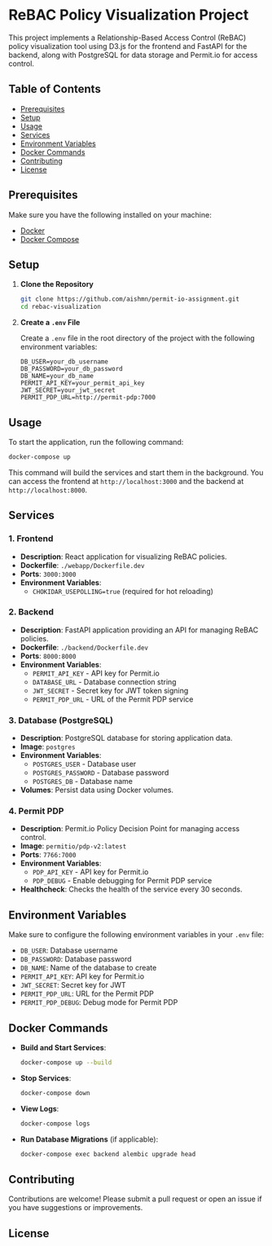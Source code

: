 
# ReBAC Policy Visualization Project

This project implements a Relationship-Based Access Control (ReBAC) policy visualization tool using D3.js for the frontend and FastAPI for the backend, along with PostgreSQL for data storage and Permit.io for access control.

## Table of Contents

- [Prerequisites](#prerequisites)
- [Setup](#setup)
- [Usage](#usage)
- [Services](#services)
- [Environment Variables](#environment-variables)
- [Docker Commands](#docker-commands)
- [Contributing](#contributing)
- [License](#license)

## Prerequisites

Make sure you have the following installed on your machine:

- [Docker](https://www.docker.com/get-started)
- [Docker Compose](https://docs.docker.com/compose/install/)

## Setup

1. **Clone the Repository**

   ```bash
   git clone https://github.com/aishmn/permit-io-assignment.git
   cd rebac-visualization
   ```

2. **Create a `.env` File**

   Create a `.env` file in the root directory of the project with the following environment variables:

   ```env
   DB_USER=your_db_username
   DB_PASSWORD=your_db_password
   DB_NAME=your_db_name
   PERMIT_API_KEY=your_permit_api_key
   JWT_SECRET=your_jwt_secret
   PERMIT_PDP_URL=http://permit-pdp:7000
   ```

## Usage

To start the application, run the following command:

```bash
docker-compose up
```

This command will build the services and start them in the background. You can access the frontend at `http://localhost:3000` and the backend at `http://localhost:8000`.

## Services

### 1. Frontend

- **Description**: React application for visualizing ReBAC policies.
- **Dockerfile**: `./webapp/Dockerfile.dev`
- **Ports**: `3000:3000`
- **Environment Variables**: 
  - `CHOKIDAR_USEPOLLING=true` (required for hot reloading)

### 2. Backend

- **Description**: FastAPI application providing an API for managing ReBAC policies.
- **Dockerfile**: `./backend/Dockerfile.dev`
- **Ports**: `8000:8000`
- **Environment Variables**:
  - `PERMIT_API_KEY` - API key for Permit.io
  - `DATABASE_URL` - Database connection string
  - `JWT_SECRET` - Secret key for JWT token signing
  - `PERMIT_PDP_URL` - URL of the Permit PDP service

### 3. Database (PostgreSQL)

- **Description**: PostgreSQL database for storing application data.
- **Image**: `postgres`
- **Environment Variables**:
  - `POSTGRES_USER` - Database user
  - `POSTGRES_PASSWORD` - Database password
  - `POSTGRES_DB` - Database name
- **Volumes**: Persist data using Docker volumes.

### 4. Permit PDP

- **Description**: Permit.io Policy Decision Point for managing access control.
- **Image**: `permitio/pdp-v2:latest`
- **Ports**: `7766:7000`
- **Environment Variables**:
  - `PDP_API_KEY` - API key for Permit.io
  - `PDP_DEBUG` - Enable debugging for Permit PDP service
- **Healthcheck**: Checks the health of the service every 30 seconds.

## Environment Variables

Make sure to configure the following environment variables in your `.env` file:

- `DB_USER`: Database username
- `DB_PASSWORD`: Database password
- `DB_NAME`: Name of the database to create
- `PERMIT_API_KEY`: API key for Permit.io
- `JWT_SECRET`: Secret key for JWT
- `PERMIT_PDP_URL`: URL for the Permit PDP
- `PERMIT_PDP_DEBUG`: Debug mode for Permit PDP

## Docker Commands

- **Build and Start Services**: 
  ```bash
  docker-compose up --build
  ```

- **Stop Services**: 
  ```bash
  docker-compose down
  ```

- **View Logs**: 
  ```bash
  docker-compose logs
  ```

- **Run Database Migrations** (if applicable):
  ```bash
  docker-compose exec backend alembic upgrade head
  ```

## Contributing

Contributions are welcome! Please submit a pull request or open an issue if you have suggestions or improvements.

## License
